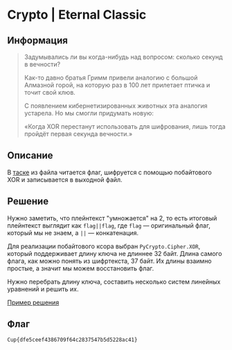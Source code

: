 # Crypto | Eternal Classic

## Информация

> Задумывались ли вы когда-нибудь над вопросом: сколько секунд в вечности?
> 
> Как-то давно братья Гримм привели аналогию с большой Алмазной горой, на которую раз в 100 лет прилетает птичка и точит свой клюв.
> 
> С появлением кибернетизированных животных эта аналогия устарела. Но мы смогли придумать новую:
> 
> «Когда XOR перестанут использовать для шифрования, лишь тогда пройдёт первая секунда вечности.» 


## Описание

В [таске](task/task.py) из файла читается флаг, шифруется с помощью побайтового XOR и записывается в выходной файл.


## Решение

Нужно заметить, что плейнтекст "умножается" на 2, то есть итоговый плейнтекст выглядит как `flag||flag`, где `flag` — оригинальный флаг, который мы не знаем, а `||` — конкатенация.

Для реализации побайтового ксора выбран `PyCrypto.Cipher.XOR`, который поддерживает длину ключа не длиннее 32 байт. Длина самого флага, как можно понять из шифртекста, 37 байт. Их длины взаимно простые, а значит мы можем восстановить флаг.

Нужно перебрать длину ключа, составить несколько систем линейных уравнений и решить их.

[Пример решения](task/exploit.py)


## Флаг

`Cup{dfe5ceef4386709f64c2837547b5d5228ac41}`
